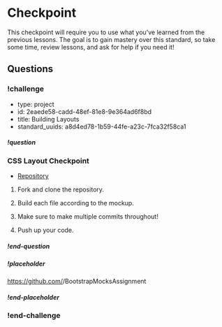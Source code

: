 # Checkpoint

This checkpoint will require you to use what you've learned from the previous lessons. The goal is to gain mastery over this standard, so take some time, review lessons, and ask for help if you need it!

## Questions

<!-- Question -->

### !challenge

* type: project
* id: 2eaede58-cadd-48ef-81e8-9e364ad6f8bd
* title: Building Layouts
* standard_uuids: a8d4ed78-1b59-44fe-a23c-7fca32f58ca1

##### !question

### CSS Layout Checkpoint

* [Repository](https://github.com/gSchool/BootstrapMocksAssignment)

1. Fork and clone the repository.

1. Build each file according to the mockup.

1. Make sure to make multiple commits throughout!

1. Push up your code.

##### !end-question

##### !placeholder

https://github.com/<username>/BootstrapMocksAssignment

##### !end-placeholder

### !end-challenge
